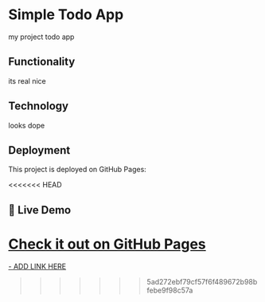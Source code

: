# Simple Todo App

my project todo app

## Functionality
its real nice

## Technology

looks dope

## Deployment

This project is deployed on GitHub Pages:

<<<<<<< HEAD
## 🚀 Live Demo

[Check it out on GitHub Pages](https://github.com/Chaimwuensch/se_project_todo-app.git)
=======
[- ADD LINK HERE](https://github.com/Chaimwuensch/se_project_todo-app.git)
>>>>>>> 5ad272ebf79cf57f6f489672b98bfebe9f98c57a
